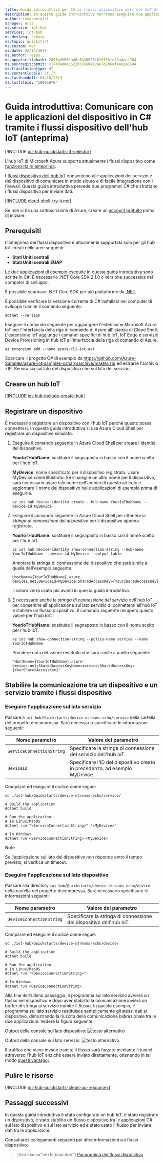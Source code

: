 ```yaml
---
title: Guida introduttiva per C# ai flussi dispositivo dell'hub IoT di Azure (anteprima) | Microsoft Docs
description: In questa guida introduttiva verranno eseguite due applicazioni C# di esempio che comunicano tramite un flusso dispositivo stabilito tramite l'hub IoT.
author: rezasherafat
manager: briz
ms.service: iot-hub
services: iot-hub
ms.devlang: csharp
ms.topic: quickstart
ms.custom: mvc
ms.date: 03/14/2019
ms.author: rezas
ms.openlocfilehash: 2853bd5539a40e3b38927f619756fe37a4cec984
ms.sourcegitcommit: c174d408a5522b58160e17a87d2b6ef4482a6694
ms.translationtype: HT
ms.contentlocale: it-IT
ms.lasthandoff: 04/18/2019
ms.locfileid: "59006870"
---
```

# <a name="quickstart-communicate-to-device-applications-in-c-via-iot-hub-device-streams-preview"></a>Guida introduttiva: Comunicare con le applicazioni del dispositivo in C# tramite i flussi dispositivo dell'hub IoT (anteprima)

[!INCLUDE [iot-hub-quickstarts-3-selector](../../includes/iot-hub-quickstarts-3-selector.md)]

L'hub IoT di Microsoft Azure supporta attualmente i flussi dispositivo come [funzionalità in anteprima](https://azure.microsoft.com/support/legal/preview-supplemental-terms/).

I [flussi dispositivo dell'hub IoT](./iot-hub-device-streams-overview.md) consentono alle applicazioni del servizio e del dispositivo di comunicare in modo sicuro e di facile integrazione con i firewall. Questa guida introduttiva prevede due programmi C# che sfruttano i flussi dispositivo per inviare dati.

[!INCLUDE [cloud-shell-try-it.md](../../includes/cloud-shell-try-it.md)]

Se non si ha una sottoscrizione di Azure, creare un [account gratuito](https://azure.microsoft.com/free/?WT.mc_id=A261C142F) prima di iniziare.

## <a name="prerequisites"></a>Prerequisiti

L'anteprima dei flussi dispositivo è attualmente supportata solo per gli hub IoT creati nelle aree seguenti:

  - **Stati Uniti centrali**
  - **Stati Uniti centrali EUAP**

Le due applicazioni di esempio eseguite in questa guida introduttiva sono scritte in C#. È necessario .NET Core SDK 2.1.0 o versione successiva nel computer di sviluppo.

È possibile scaricare .NET Core SDK per più piattaforme da [.NET](https://www.microsoft.com/net/download/all).

È possibile verificare la versione corrente di C# installata nel computer di sviluppo tramite il comando seguente:

```
dotnet --version
```

Eseguire il comando seguente per aggiungere l'estensione Microsoft Azure IoT per l'interfaccia della riga di comando di Azure all'istanza di Cloud Shell. L'estensione IoT aggiunge i comandi specifici di hub IoT, IoT Edge e servizio Device Provisioning in hub IoT all'interfaccia della riga di comando di Azure.

```azurecli-interactive
az extension add --name azure-cli-iot-ext
```

Scaricare il progetto C# di esempio da https://github.com/Azure-Samples/azure-iot-samples-csharp/archive/master.zip ed estrarre l'archivio ZIP. Servirà sia sul lato del dispositivo che sul lato del servizio.

## <a name="create-an-iot-hub"></a>Creare un hub IoT

[!INCLUDE [iot-hub-include-create-hub](../../includes/iot-hub-include-create-hub-device-streams.md)]

## <a name="register-a-device"></a>Registrare un dispositivo

È necessario registrare un dispositivo con l'hub IoT perché questo possa connettersi. In questa guida introduttiva si usa Azure Cloud Shell per registrare un dispositivo simulato.

1. Eseguire il comando seguente in Azure Cloud Shell per creare l'identità del dispositivo.

   **YourIoTHubName**: sostituire il segnaposto in basso con il nome scelto per l'hub IoT.

   **MyDevice**: nome specificato per il dispositivo registrato. Usare MyDevice come illustrato. Se si sceglie un altro nome per il dispositivo, sarà necessario usare tale nome nell'ambito di questo articolo e aggiornare il nome del dispositivo nelle applicazioni di esempio prima di eseguirle.

    ```azurecli-interactive
    az iot hub device-identity create --hub-name YourIoTHubName --device-id MyDevice
    ```

2. Eseguire il comando seguente in Azure Cloud Shell per ottenere la _stringa di connessione del dispositivo_ per il dispositivo appena registrato.

   **YourIoTHubName**: sostituire il segnaposto in basso con il nome scelto per l'hub IoT.

    ```azurecli-interactive
    az iot hub device-identity show-connection-string --hub-name YourIoTHubName --device-id MyDevice --output table
    ```

    Annotare la stringa di connessione del dispositivo che sarà simile a quella dell'esempio seguente:

   `HostName={YourIoTHubName}.azure-devices.net;DeviceId=MyDevice;SharedAccessKey={YourSharedAccessKey}`

    Il valore verrà usato più avanti in questa guida introduttiva.

3. È necessario anche la _stringa di connessione del servizio_ dell'hub IoT per consentire all'applicazione sul lato servizio di connettersi all'hub IoT e stabilire un flusso dispositivo. Il comando seguente recupera questo valore per l'hub IoT:

   **YourIoTHubName**: sostituire il segnaposto in basso con il nome scelto per l'hub IoT.

    ```azurecli-interactive
    az iot hub show-connection-string --policy-name service --name YourIoTHubName
    ```

    Prendere nota del valore restituito che sarà simile a quello seguente:

   `"HostName={YourIoTHubName}.azure-devices.net;SharedAccessKeyName=service;SharedAccessKey={YourSharedAccessKey}"`

## <a name="communicate-between-device-and-service-via-device-streams"></a>Stabilire la comunicazione tra un dispositivo e un servizio tramite i flussi dispositivo

### <a name="run-the-service-side-application"></a>Eseguire l'applicazione sul lato servizio

Passare a `iot-hub/Quickstarts/device-streams-echo/service` nella cartella del progetto decompressa. Sarà necessario specificare le informazioni seguenti:

| Nome parametro | Valore del parametro |
|----------------|-----------------|
| `ServiceConnectionString` | Specificare la stringa di connessione del servizio dell'hub IoT. |
| `DeviceId` | Specificare l'ID del dispositivo creato in precedenza, ad esempio MyDevice. |

Compilare ed eseguire il codice come segue:

```
cd ./iot-hub/Quickstarts/device-streams-echo/service/

# Build the application
dotnet build

# Run the application
# In Linux/MacOS
dotnet run "<ServiceConnectionString>" "<MyDevice>"

# In Windows
dotnet run <ServiceConnectionString> <MyDevice>
```

> [!NOTE]
> Se l'applicazione sul lato del dispositivo non risponde entro il tempo previsto, si verifica un timeout.

### <a name="run-the-device-side-application"></a>Eseguire l'applicazione sul lato dispositivo

Passare alla directory `iot-hub/Quickstarts/device-streams-echo/device` nella cartella del progetto decompressa. Sarà necessario specificare le informazioni seguenti:

| Nome parametro | Valore del parametro |
|----------------|-----------------|
| `DeviceConnectionString` | Specificare la stringa di connessione del dispositivo dell'hub IoT. |

Compilare ed eseguire il codice come segue:

```
cd ./iot-hub/Quickstarts/device-streams-echo/device/

# Build the application
dotnet build

# Run the application
# In Linux/MacOS
dotnet run "<DeviceConnectionString>"

# In Windows
dotnet run <DeviceConnectionString>
```

Alla fine dell'ultimo passaggio, il programma sul lato servizio avvierà un flusso nel dispositivo e dopo aver stabilito la comunicazione invierà un buffer di stringa al servizio tramite il flusso. In questo esempio, il programma sul lato servizio restituisce semplicemente gli stessi dati al dispositivo, dimostrando la riuscita della comunicazione bidirezionale tra le due applicazioni. Vedere la figura seguente.

Output della console sul lato dispositivo: ![testo alternativo](./media/quickstart-device-streams-echo-csharp/device-console-output.png "Output della console sul lato dispositivo")

Output della console sul lato servizio: ![testo alternativo](./media/quickstart-device-streams-echo-csharp/service-console-output.png "Output della console sul lato servizio")

Il traffico che viene inviato tramite il flusso sarà forzato mediante il tunnel attraverso l'hub IoT anziché essere inviato direttamente, ottenendo in tal modo [questi vantaggi](./iot-hub-device-streams-overview.md#benefits).

## <a name="clean-up-resources"></a>Pulire le risorse

[!INCLUDE [iot-hub-quickstarts-clean-up-resources](../../includes/iot-hub-quickstarts-clean-up-resources-device-streams.md)]

## <a name="next-steps"></a>Passaggi successivi

In questa guida introduttiva è stato configurato un hub IoT, è stato registrato un dispositivo, è stato stabilito un flusso dispositivo tra le applicazioni C# sul lato dispositivo e sul lato servizio ed è stato usato il flusso per inviare dati tra le applicazioni.

Consultare i collegamenti seguenti per altre informazioni sui flussi dispositivo:

> [!div class="nextstepaction"]
> [Panoramica dei flussi dispositivo](./iot-hub-device-streams-overview.md)

